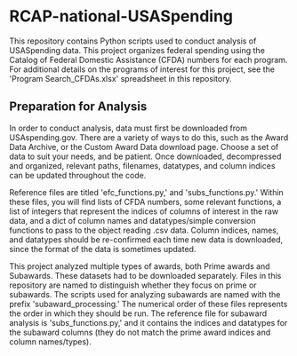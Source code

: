 # RCAP-national-USASpending
This repository contains Python scripts used to conduct analysis of USASpending data.
This project organizes federal spending using the Catalog of Federal Domestic Assistance (CFDA) numbers for each program. For additional details on the programs of interest for this project, see the 'Program Search_CFDAs.xlsx' spreadsheet in this repository.

## Preparation for Analysis
In order to conduct analysis, data must first be downloaded from USAspending.gov. There are a variety of ways to do this, such as the Award Data Archive, or the Custom Award Data download page. Choose a set of data to suit your needs, and be patient. Once downloaded, decompressed and organized, relevant paths, filenames, datatypes, and column indices can be updated throughout the code. 

Reference files are titled 'efc_functions.py,' and 'subs_functions.py.' Within these files, you will find lists of CFDA numbers, some relevant functions, a list of integers that represent the indices of columns of interest in the raw data, and a dict of column names and datatypes/simple conversion functions to pass to the object reading .csv data. Column indices, names, and datatypes should be re-confirmed each time new data is downloaded, since the format of the data is sometimes updated.

This project analyzed multiple types of awards, both Prime awards and Subawards. These datasets had to be downloaded separately. Files in this repository are named to distinguish whether they focus on prime or subawards. The scripts used for analyzing subawards are named with the prefix 'subaward_processing.' The numerical order of these files represents the order in which they should be run. The reference file for subaward analysis is 'subs_functions.py,' and it contains the indices and datatypes for the subaward columns (they do not match the prime award indices and column names/types).

